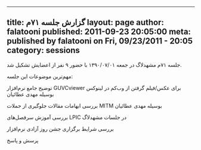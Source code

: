 ----------
title: گزارش جلسه ۷۱‌م
layout: page
author: falatooni
published: 2011-09-23 20:05:00
meta: published by falatooni on Fri, 09/23/2011 - 20:05
category: sessions
----------
جلسه ۷۱‌م مشهدلاگ در جمعه ۱۳۹۰/۰۷/۰۱ با حضور ۹ نفر از اعضایش تشکیل شد.


<!--more-->



مهم‌ترین موضوعات این جلسه:

توضیح جامع نرم‌افزار GUVCviewer برای عکس/فیلم گرفتن از وب‌کم در لینوکس بوسیله
مهدی عطائیان

بررسی ابهامات مقالات جلوگیری از حملات MITM بوسیله مهدی عطائیان

بررسی آموزش سرفصل‌های LPIC در جلسات مشهدلاگ

بررسی شرایط برگزاری جشن روز آزادی نرم‌افزار

پرسش و پاسخ

